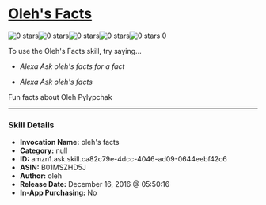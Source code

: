 # [Oleh's Facts](http://alexa.amazon.com/#skills/amzn1.ask.skill.ca82c79e-4dcc-4046-ad09-0644eebf42c6)
![0 stars](../../images/ic_star_border_black_18dp_1x.png)![0 stars](../../images/ic_star_border_black_18dp_1x.png)![0 stars](../../images/ic_star_border_black_18dp_1x.png)![0 stars](../../images/ic_star_border_black_18dp_1x.png)![0 stars](../../images/ic_star_border_black_18dp_1x.png) 0

To use the Oleh's Facts skill, try saying...

* *Alexa Ask oleh's facts for a fact*

* *Alexa Ask oleh's facts*

Fun facts about Oleh Pylypchak

***

### Skill Details

* **Invocation Name:** oleh's facts
* **Category:** null
* **ID:** amzn1.ask.skill.ca82c79e-4dcc-4046-ad09-0644eebf42c6
* **ASIN:** B01MSZHD5J
* **Author:** oleh
* **Release Date:** December 16, 2016 @ 05:50:16
* **In-App Purchasing:** No
